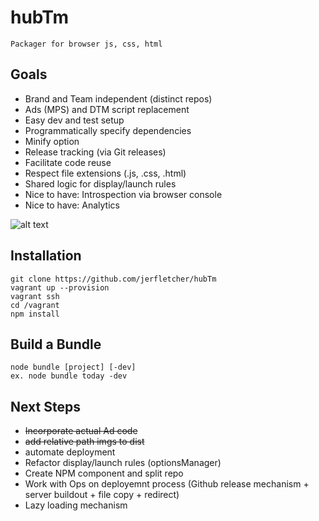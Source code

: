 # hubTm
    Packager for browser js, css, html


## Goals
*   Brand and Team independent (distinct repos)
*   Ads (MPS) and DTM script replacement
*   Easy dev and test setup
*   Programmatically specify dependencies
*   Minify option
*   Release tracking (via Git releases)
*   Facilitate code reuse
*   Respect file extensions (.js, .css, .html)
*   Shared logic for display/launch rules
*   Nice to have: Introspection via browser console
*   Nice to have: Analytics
    
![alt text](https://docs.google.com/drawings/d/1Vv341Zr22ccehyCmahUQ7_kXvsVZk4JSXFoj44y45FM/pub?w=452&h=719 "Architecture")


## Installation

    git clone https://github.com/jerfletcher/hubTm
    vagrant up --provision
    vagrant ssh
    cd /vagrant
    npm install

## Build a Bundle
    node bundle [project] [-dev]
    ex. node bundle today -dev

## Next Steps
*   ~~Incorporate actual Ad code~~
*   ~~add relative path imgs to dist~~
*   automate deployment
*   Refactor display/launch rules (optionsManager)
*   Create NPM component and split repo
*   Work with Ops on deployemnt process (Github release mechanism + server buildout + file copy + redirect)
*   Lazy loading mechanism
